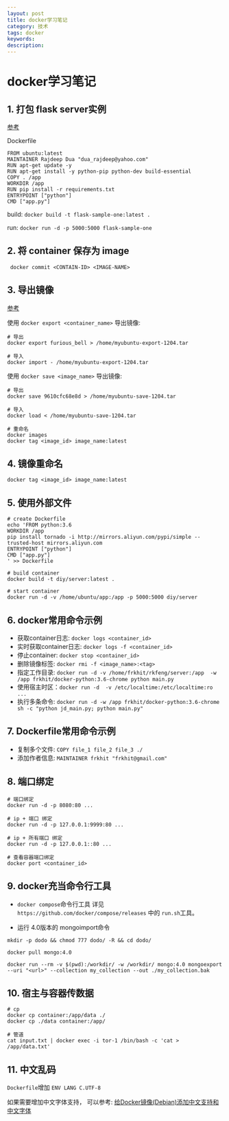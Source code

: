 ```yaml
---
layout: post
title: docker学习笔记
category: 技术
tags: docker
keywords: 
description: 
---
```


# docker学习笔记

## 1. 打包 flask server实例

[参考](http://containertutorials.com/docker-compose/flask-simple-app.html)

Dockerfile

``` 
FROM ubuntu:latest
MAINTAINER Rajdeep Dua "dua_rajdeep@yahoo.com"
RUN apt-get update -y
RUN apt-get install -y python-pip python-dev build-essential
COPY . /app
WORKDIR /app
RUN pip install -r requirements.txt
ENTRYPOINT ["python"]
CMD ["app.py"]
```

build: `docker build -t flask-sample-one:latest . `

run: `docker run -d -p 5000:5000 flask-sample-one`

## 2. 将 container 保存为 image
``` docker commit <CONTAIN-ID> <IMAGE-NAME>```

## 3. 导出镜像
[参考](https://blog.csdn.net/a906998248/article/details/46236687)

使用 `docker export <container_name>` 导出镜像:
```
# 导出
docker export furious_bell > /home/myubuntu-export-1204.tar

# 导入
docker import - /home/myubuntu-export-1204.tar
```

使用 `docker save <image_name>` 导出镜像:
```
# 导出
docker save 9610cfc68e8d > /home/myubuntu-save-1204.tar

# 导入
docker load < /home/myubuntu-save-1204.tar

# 重命名
docker images
docker tag <image_id> image_name:latest
```

## 4. 镜像重命名
```docker tag <image_id> image_name:latest```

## 5. 使用外部文件
```
# create Dockerfile
echo 'FROM python:3.6
WORKDIR /app
pip install tornado -i http://mirrors.aliyun.com/pypi/simple --trusted-host mirrors.aliyun.com
ENTRYPOINT ["python"]
CMD ["app.py"]
' >> Dockerfile

# build container
docker build -t diy/server:latest . 

# start container
docker run -d -v /home/ubuntu/app:/app -p 5000:5000 diy/server

```

## 6. docker常用命令示例

- 获取container日志: `docker logs <container_id>`
- 实时获取container日志: `docker logs -f <container_id>`
- 停止container: `docker stop <container_id>`
- 删除镜像标签: `docker rmi -f <image_name>:<tag>`
- 指定工作目录: `docker run -d -v /home/frkhit/rkfeng/server:/app  -w /app frkhit/docker-python:3.6-chrome python main.py`
- 使用宿主时区：`docker run -d  -v /etc/localtime:/etc/localtime:ro ...`
- 执行多条命令: `docker run -d -w /app frkhit/docker-python:3.6-chrome sh -c "python jd_main.py; python main.py"`

## 7. Dockerfile常用命令示例
- 复制多个文件: `COPY file_1 file_2 file_3 ./`
- 添加作者信息: `MAINTAINER frkhit "frkhit@gmail.com"`

## 8. 端口绑定

```
# 端口绑定
docker run -d -p 8080:80 ...

# ip + 端口 绑定
docker run -d -p 127.0.0.1:9999:80 ...

# ip + 所有端口 绑定
docker run -d -p 127.0.0.1::80 ...

# 查看容器端口绑定
docker port <container_id>
```

## 9. docker充当命令行工具

- `docker compose`命令行工具
详见 `https://github.com/docker/compose/releases` 中的 `run.sh`工具。


- 运行 4.0版本的 mongoimport命令
```
mkdir -p dodo && chmod 777 dodo/ -R && cd dodo/

docker pull mongo:4.0

docker run --rm -v $(pwd):/workdir/ -w /workdir/ mongo:4.0 mongoexport --uri "<url>" --collection my_collection --out ./my_collection.bak
```

## 10. 宿主与容器传数据

```
# cp
docker cp container:/app/data ./
docker cp ./data container:/app/

# 管道
cat input.txt | docker exec -i tor-1 /bin/bash -c 'cat > /app/data.txt'

```

## 11. 中文乱码

`Dockerfile`增加 `ENV LANG C.UTF-8`

如果需要增加中文字体支持， 可以参考: [给Docker镜像(Debian)添加中文支持和中文字体](https://blog.llcat.tech/2018/12/03/add-zh-CN-locales-and-fonts-in-docker-images/)
